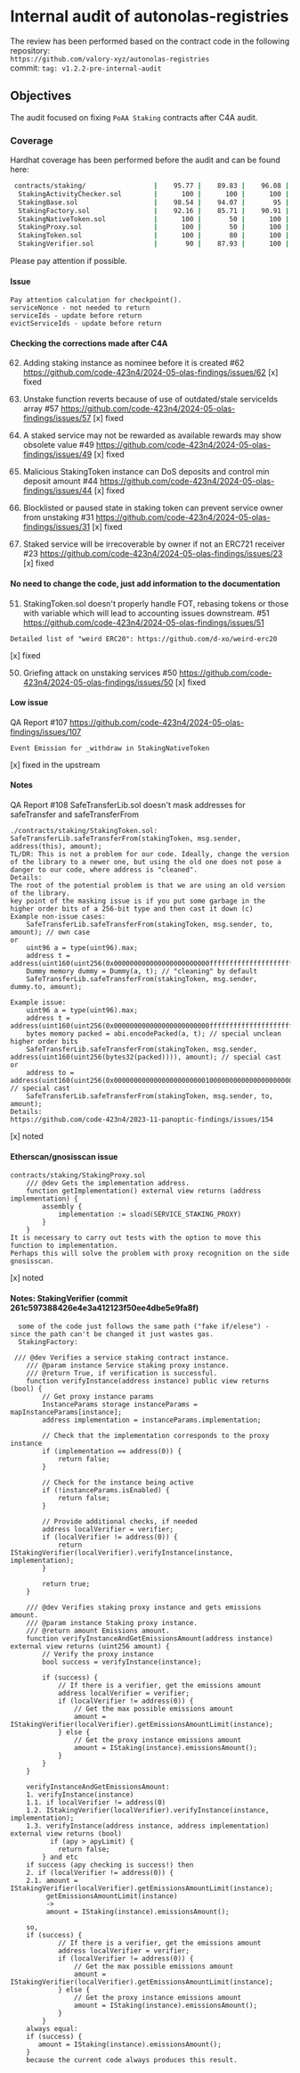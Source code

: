 # Internal audit of autonolas-registries
The review has been performed based on the contract code in the following repository:<br>
`https://github.com/valory-xyz/autonolas-registries` <br>
commit: `tag: v1.2.2-pre-internal-audit` <br> 

## Objectives
The audit focused on fixing `PoAA Staking` contracts after C4A audit.

### Coverage
Hardhat coverage has been performed before the audit and can be found here:
```sh
 contracts/staking/                 |    95.77 |    89.83 |    96.08 |    95.09 |                |
  StakingActivityChecker.sol        |      100 |      100 |      100 |      100 |                |
  StakingBase.sol                   |    98.54 |    94.07 |       95 |    97.71 |... 886,893,904 |
  StakingFactory.sol                |    92.16 |    85.71 |    90.91 |    88.61 |... 291,295,297 |
  StakingNativeToken.sol            |      100 |       50 |      100 |       90 |             35 |
  StakingProxy.sol                  |      100 |       50 |      100 |       80 |             30 |
  StakingToken.sol                  |      100 |       80 |      100 |    95.83 |             95 |
  StakingVerifier.sol               |       90 |    87.93 |      100 |    93.75 |... 257,271,274 |
```
Please pay attention if possible.

#### Issue
```
Pay attention calculation for checkpoint().
serviceNonce - not needed to return
serviceIds - update before return
evictServiceIds - update before return
```

#### Checking the corrections made after C4A
62. Adding staking instance as nominee before it is created #62
https://github.com/code-423n4/2024-05-olas-findings/issues/62
[x] fixed

57. Unstake function reverts because of use of outdated/stale serviceIds array #57
https://github.com/code-423n4/2024-05-olas-findings/issues/57
[x] fixed

49. A staked service may not be rewarded as available rewards may show obsolete value #49
https://github.com/code-423n4/2024-05-olas-findings/issues/49
[x] fixed

44. Malicious StakingToken instance can DoS deposits and control min deposit amount #44
https://github.com/code-423n4/2024-05-olas-findings/issues/44
[x] fixed

31. Blocklisted or paused state in staking token can prevent service owner from unstaking #31
https://github.com/code-423n4/2024-05-olas-findings/issues/31
[x] fixed

23. Staked service will be irrecoverable by owner if not an ERC721 receiver #23
https://github.com/code-423n4/2024-05-olas-findings/issues/23
[x] fixed

#### No need to change the code, just add information to the documentation
51. StakingToken.sol doesn't properly handle FOT, rebasing tokens or those with variable which will lead to accounting issues downstream. #51
https://github.com/code-423n4/2024-05-olas-findings/issues/51
```
Detailed list of "weird ERC20": https://github.com/d-xo/weird-erc20
```
[x] fixed

50. Griefing attack on unstaking services #50
https://github.com/code-423n4/2024-05-olas-findings/issues/50
[x] fixed

#### Low issue
QA Report #107
https://github.com/code-423n4/2024-05-olas-findings/issues/107
```
Event Emission for _withdraw in StakingNativeToken
```
[x] fixed in the upstream

#### Notes
QA Report #108
SafeTransferLib.sol doesn't mask addresses for safeTransfer and safeTransferFrom
```
./contracts/staking/StakingToken.sol:        SafeTransferLib.safeTransferFrom(stakingToken, msg.sender, address(this), amount);
TL/DR: This is not a problem for our code. Ideally, change the version of the library to a newer one, but using the old one does not pose a danger to our code, where address is "cleaned".
Details:
The root of the potential problem is that we are using an old version of the library.
key point of the masking issue is if you put some garbage in the higher order bits of a 256-bit type and then cast it down (с)
Example non-issue cases:
    SafeTransferLib.safeTransferFrom(stakingToken, msg.sender, to, amount); // own case
or
    uint96 a = type(uint96).max;
    address t = address(uint160(uint256(0x000000000000000000000000ffffffffffffffffffffffffffffffffffffffff)));
    Dummy memory dummy = Dummy(a, t); // "cleaning" by default
    SafeTransferLib.safeTransferFrom(stakingToken, msg.sender, dummy.to, amount);

Example issue:
    uint96 a = type(uint96).max;
    address t = address(uint160(uint256(0x000000000000000000000000ffffffffffffffffffffffffffffffffffffffff)));
    bytes memory packed = abi.encodePacked(a, t); // special unclean higher order bits
    SafeTransferLib.safeTransferFrom(stakingToken, msg.sender, address(uint160(uint256(bytes32(packed)))), amount); // special cast
or
    address to = address(uint160(uint256(0x0000000000000000000000010000000000000000000000000000000000000000))); // special cast
    SafeTransferLib.safeTransferFrom(stakingToken, msg.sender, to, amount);
Details:
https://github.com/code-423n4/2023-11-panoptic-findings/issues/154
```
[x] noted

#### Etherscan/gnosisscan issue
```
contracts/staking/StakingProxy.sol
    /// @dev Gets the implementation address.
    function getImplementation() external view returns (address implementation) {
        assembly {
            implementation := sload(SERVICE_STAKING_PROXY)
        }
    }
It is necessary to carry out tests with the option to move this function to implementation.
Perhaps this will solve the problem with proxy recognition on the side gnosisscan.
```
[x] noted

#### Notes: StakingVerifier (commit 261c597388426e4e3a412123f50ee4dbe5e9fa8f)
```
  some of the code just follows the same path ("fake if/elese") - since the path can't be changed it just wastes gas.
  StakingFactory:
  
 /// @dev Verifies a service staking contract instance.
    /// @param instance Service staking proxy instance.
    /// @return True, if verification is successful.
    function verifyInstance(address instance) public view returns (bool) {
        // Get proxy instance params
        InstanceParams storage instanceParams = mapInstanceParams[instance];
        address implementation = instanceParams.implementation;

        // Check that the implementation corresponds to the proxy instance
        if (implementation == address(0)) {
            return false;
        }

        // Check for the instance being active
        if (!instanceParams.isEnabled) {
            return false;
        }

        // Provide additional checks, if needed
        address localVerifier = verifier;
        if (localVerifier != address(0)) {
            return IStakingVerifier(localVerifier).verifyInstance(instance, implementation);
        }

        return true;
    }

    /// @dev Verifies staking proxy instance and gets emissions amount.
    /// @param instance Staking proxy instance.
    /// @return amount Emissions amount.
    function verifyInstanceAndGetEmissionsAmount(address instance) external view returns (uint256 amount) {
        // Verify the proxy instance
        bool success = verifyInstance(instance);

        if (success) {
            // If there is a verifier, get the emissions amount
            address localVerifier = verifier;
            if (localVerifier != address(0)) {
                // Get the max possible emissions amount
                amount = IStakingVerifier(localVerifier).getEmissionsAmountLimit(instance);
            } else {
                // Get the proxy instance emissions amount
                amount = IStaking(instance).emissionsAmount();
            }
        }
    }
	
	verifyInstanceAndGetEmissionsAmount:
	1. verifyInstance(instance)
	1.1. if localVerifier != address(0) 
	1.2. IStakingVerifier(localVerifier).verifyInstance(instance, implementation);
	1.3. verifyInstance(address instance, address implementation) external view returns (bool)
	      if (apy > apyLimit) {
            return false;
        } and etc
	if success (apy checking is success!) then
	2. if (localVerifier != address(0)) {
	2.1. amount = IStakingVerifier(localVerifier).getEmissionsAmountLimit(instance);
	     getEmissionsAmountLimit(instance)
		 ->
		 amount = IStaking(instance).emissionsAmount();
		 
    so,
	if (success) {
            // If there is a verifier, get the emissions amount
            address localVerifier = verifier;
            if (localVerifier != address(0)) {
                // Get the max possible emissions amount
                amount = IStakingVerifier(localVerifier).getEmissionsAmountLimit(instance);
            } else {
                // Get the proxy instance emissions amount
                amount = IStaking(instance).emissionsAmount();
            }
        }
	always equal:
	if (success) {
	   amount = IStaking(instance).emissionsAmount();
	}
    because the current code always produces this result.
```

